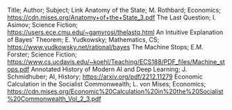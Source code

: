Title; Author; Subject; Link
Anatomy of the State; M. Rothbard; Economics; https://cdn.mises.org/Anatomy+of+the+State_3.pdf
The Last Question; I. Asimov; Science Fiction; https://users.ece.cmu.edu/~gamvrosi/thelastq.html
An Intuitive Explanation of Bayes' Theorem; E. Yudkowsky; Mathematics, CS; https://www.yudkowsky.net/rational/bayes
The Machine Stops; E.M. Forster; Science Fiction; https://www.cs.ucdavis.edu/~koehl/Teaching/ECS188/PDF_files/Machine_stops.pdf
Annotated History of Modern AI and Deep Learning; J. Schmidhuber; AI, History; https://arxiv.org/pdf/2212.11279
Economic Calculation in the Socialist Commonwealth; L. von Mises; Economics; https://cdn.mises.org/Economic%20Calculation%20in%20the%20Socialist%20Commonwealth_Vol_2_3.pdf
